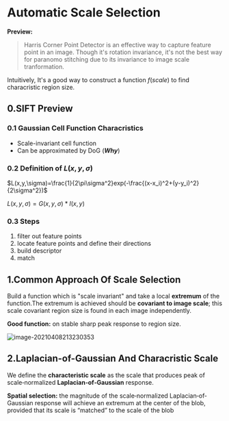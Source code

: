 # Automatic Scale Selection

**Preview:**

> Harris Corner Point Detector is an effective way to capture feature point in an image. Though it's rotation invariance, it's not the best way for paranomo stitching due to its invariance to image scale tranformation.

Intuitively, It's a good way to construct a function $f(scale)$ to find characristic region size.

## 0.SIFT Preview

### 0.1 Gaussian Cell Function Characristics

- Scale-invariant cell function
- Can be approximated by DoG (***Why***)

### 0.2 Definition of $L(x,y,\sigma)$

$L(x,y,\sigma)=\frac{1}{2\pi\sigma^2}exp(-\frac{(x-x_i)^2+(y-y_i)^2}{2\sigma^2})$

$L(x,y,\sigma)=G(x,y,\sigma)*I(x,y)$

### 0.3 Steps

1. filter out feature points
2. locate feature points and define their directions
3. build descriptor
4. match

## 1.Common Approach Of Scale Selection 

Build a function which is "scale invariant" and take a local **extremum** of the function.The extremum is achieved should be **covariant to image scale**; this scale covariant region size is found in each image independently.

**Good function:** on stable sharp peak response to region size.

![image-20210408213230353](C:\Users\89748\AppData\Roaming\Typora\typora-user-images\image-20210408213230353.png)

## 2.Laplacian-of-Gaussian And Characristic Scale

We define the **characteristic scale** as the scale that produces peak of scale‐normalized **Laplacian‐of‐Gaussian** response.



**Spatial selection:** the magnitude of the scale‐normalized Laplacian‐of‐Gaussian response will achieve an extremum at the center of the blob, provided that its scale is “matched” to the scale of the blob

